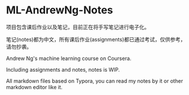 # ML-AndrewNg-Notes

项目包含课后作业以及笔记，目前正在将手写笔记进行电子化。

笔记(notes)都为中文，所有课后作业(assignments)都已通过考试，仅供参考，请勿抄袭。

Andrew Ng's machine learning course on Coursera.

Including assignments and notes, notes is WIP.

All markdown files based on Typora, you can read my notes by it or other markdown editor like it.